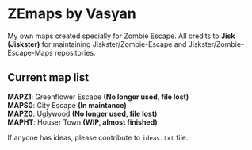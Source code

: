 # ZEmaps by Vasyan
My own maps created specially for Zombie Escape.
All credits to **Jisk (Jiskster)** for maintaining
Jiskster/Zombie-Escape and Jiskster/Zombie-Escape-Maps repositories.
## Current map list
  **MAPZ1**: Greenflower Escape **(No longer used, file lost)**\
  **MAPS0**: City Escape **(In maintance)**\
  **MAPZ0**: Uglywood **(No longer used, file lost)**\
  **MAPHT**: Houser Town **(WIP, almost finished)**

If anyone has ideas, please contribute to ```ideas.txt``` file.
